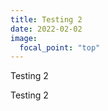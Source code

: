 ```yaml
---
title: Testing 2
date: 2022-02-02
image:
  focal_point: "top"
---
```


Testing 2

<!--more-->

Testing 2
